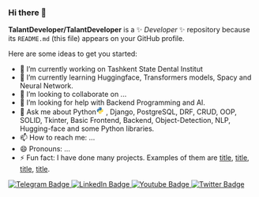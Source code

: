 ### Hi there 👋


**TalantDeveloper/TalantDeveloper** is a ✨ _Developer_ ✨ repository because its `README.md` (this file) appears on your GitHub profile.

Here are some ideas to get you started:

- 🔭 I’m currently working on Tashkent State Dental Institut
- 🌱 I’m currently learning Huggingface, Transformers models, Spacy and Neural Network.
- 👯 I’m looking to collaborate on ...
- 🤔 I’m looking for help with Backend Programming and AI.
- 💬 Ask me about Python<img src="https://github.com/devicons/devicon/blob/master/icons/python/python-original.svg" alt="Telegram Badge" width='16' /> , Django, PostgreSQL, DRF, CRUD, OOP, SOLID, Tkinter, Basic Frontend, Backend, Object-Detection, NLP, Hugging-face and some Python libraries.
- 📫 How to reach me: ...
- 😄 Pronouns: ...
- ⚡ Fun fact: I have done many projects. Examples of them are [title](ritualniuslugi.uz), [title](yotoqxona.tsdi.uz), [title](ouf.tsdi.uz), [title](highschool.tsdi.uz).
<div id="badges">
  <a href="https://t.me/Talantbek001">
    <img src="https://img.shields.io/badge/Telegram-success?style=for-the-badge&logo=telegram&logoColor=white" alt="Telegram Badge"/>
  </a>
  <a href="your-linkedin-URL">
    <img src="https://img.shields.io/badge/LinkedIn-blue?style=for-the-badge&logo=linkedin&logoColor=white" alt="LinkedIn Badge"/>
  </a>
  <a href="your-youtube-URL">
    <img src="https://img.shields.io/badge/YouTube-red?style=for-the-badge&logo=youtube&logoColor=white" alt="Youtube Badge"/>
  </a>
  <a href="your-twitter-URL">
    <img src="https://img.shields.io/badge/Twitter-blue?style=for-the-badge&logo=twitter&logoColor=white" alt="Twitter Badge"/>
  </a>

  
</div>
